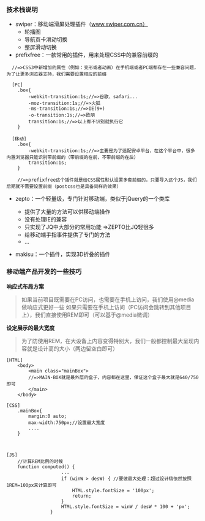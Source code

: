 ### 技术栈说明
- swiper：移动端滑屏处理插件（www.swiper.com.cn）
    + 轮播图
    + 导航页卡滑动切换
    + 整屏滑动切换
- prefixfree：一款常用的插件，用来处理CSS中的兼容前缀的
```
  //=>CSS3中新增加的属性（例如：变形或者动画）在手机端或者PC端都存在一些兼容问题，为了让更多浏览器支持，我们需要设置相应的前缀

  [PC]
    .box{
        -webkit-transition:1s;//=>谷歌、safari...
        -moz-transition:1s;//=>火狐
        -ms-transition:1s;//=>IE(9+)
        -o-transition:1s;//=>欧朋
        transition:1s;//=>以上都不识别就执行它
    }

  [移动]
    .box{
        -webkit-transition:1s;//=>主要是为了适配安卓平台，在这个平台中，很多内置浏览器只能识别带前缀的（带前缀的在前，不带前缀的在后）
        transition:1s;
    }

    //=>prefixfree这个插件就是给CSS属性默认设置多套前缀的，只要导入这个JS，我们后期就不需要设置前缀（postcss也是具备同样的效果）

```

- zepto：一个轻量级，专门针对移动端，类似于jQuery的一个类库
    + 提供了大量的方法可以供移动端操作
    + 没有处理IE的兼容
    + 只实现了JQ中大部分的常用功能  =>ZEPTO比JQ轻很多
    + 给移动端手指事件提供了专门的方法
    + ...

- makisu：一个插件，实现3D折叠的插件

### 移动端产品开发的一些技巧

**响应式布局方案**
> 如果当前项目既需要在PC访问，也需要在手机上访问，我们使用@media做响应式更好一些
> 如果只需要在手机上访问（PC访问会跳转到其他项目上），我们直接使用REM即可（可以基于@media微调）

**设定展示的最大宽度**
> 为了防使用REM，在大设备上内容变得特别大，我们一般都控制最大呈现内容就是设计高的大小（两边留空白即可）
```
[HTML]
    <body>
        <main class="mainBox">
        //=>MAIN-BOX就是最外层的盒子，内容都在这里，保证这个盒子最大就是640/750即可
        </main>
    </body>

[CSS]
    .mainBox{
        margin:0 auto;
        max-width:750px;//设置最大宽度
        ....
    }



[JS]
    //计算REM比例的时候
    function computed() {
                    ...
                    if (winW > desW) { //要做最大处理：超过设计稿依然按照1REM=100px来计算即可
                        HTML.style.fontSize = '100px';
                        return;
                    }
                    HTML.style.fontSize = winW / desW * 100 + 'px';
                }

```







